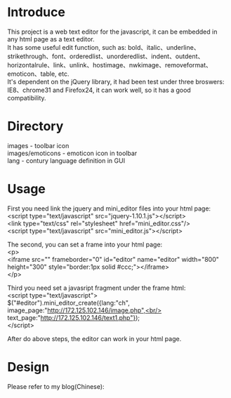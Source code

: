 Introduce
=====
This project is a web text editor for the javascript, it can be embedded in any html page as a text editor.<br/>
It has some useful edit function, such as: bold、italic、underline、strikethrough、font、orderedlist、unorderedlist、indent、outdent、horizontalrule、link、unlink、hostimage、nwkimage、removeformat、emoticon、table, etc.<br/>
It's dependent on the jQuery library, it had been test under three broswers: IE8、chrome31 and Firefox24, it can work well, so it has a good compatibility.<br/>

Directory
=====
images - toolbar icon<br/>
images/emoticons - emoticon icon in toolbar<br/>
lang - contury language definition in GUI<br/>

Usage
=====
First you need link the jquery and mini_editor files into your html page:<br/>
\<script type="text/javascript" src="jquery-1.10.1.js"\>\</script\><br/>
\<link type="text/css" rel="stylesheet" href="mini_editor.css"/\><br/>
\<script type="text/javascript" src="mini_editor.js"\>\</script\><br/>

The second, you can set a frame into your html page:<br/>
\<p\><br/>
	\<iframe src="" frameborder="0" id="editor" name="editor" width="800" height="300" style="border:1px solid #ccc;"\>\</iframe\><br/>
\</p\><br/>

Third you need set a javasript fragment under the frame html:<br/>
\<script type="text/javascript"\><br/>
    $("#editor").mini_editor_create({lang:"ch", <br/>
                                    image_page:"http://172.125.102.146/image.php",<br/>
                                    text_page:"http://172.125.102.146/text1.php"});<br/>
\</script\><br/>

After do above steps, the editor can work in your html page.<br/>

Design
=====
Please refer to my blog(Chinese):<br/>
